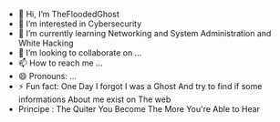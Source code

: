 - 👋 Hi, I’m TheFloodedGhost
- 👀 I’m interested in Cybersecurity
- 🌱 I’m currently learning Networking and System Administration and White Hacking
- 💞️ I’m looking to collaborate on ...
- 📫 How to reach me ...
- 😄 Pronouns: ...
- ⚡ Fun fact: One Day I forgot I was a Ghost And try to find if some informations About me exist on The web
- Principe : The Quiter You Become The More You're Able to Hear

<!---
undergamer777/undergamer777 is a ✨ special ✨ repository because its `README.md` (this file) appears on your GitHub profile.
You can click the Preview link to take a look at your changes.
--->
